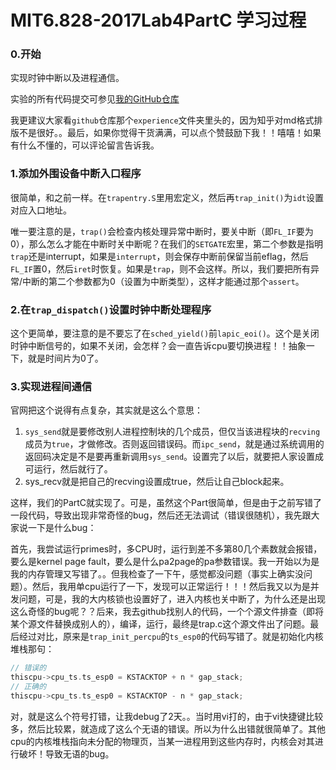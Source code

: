 # MIT6.828-2017Lab4PartC 学习过程

### 0.开始

实现时钟中断以及进程通信。

实验的所有代码提交可参见[我的GitHub仓库](https://github.com/astzls213/MIT6.828-2017Lab)

我更建议大家看`github`仓库那个`experience`文件夹里头的，因为知乎对md格式排版不是很好。。最后，如果你觉得干货满满，可以点个赞鼓励下我！！嘻嘻！如果有什么不懂的，可以评论留言告诉我。

### 1.添加外围设备中断入口程序

很简单，和之前一样。在`trapentry.S`里用宏定义，然后再`trap_init()`为`idt`设置对应入口地址。

唯一要注意的是，`trap()`会检查内核处理异常中断时，要关中断（即`FL_IF`要为0），那么怎么才能在中断时关中断呢？在我们的`SETGATE`宏里，第二个参数是指明`trap`还是interrupt，如果是`interrupt`，则会保存中断前保留当前eflag，然后`FL_IF`置0，然后`iret`时恢复。如果是`trap`，则不会这样。所以，我们要把所有异常/中断的第二个参数都为0（设置为中断类型），这样才能通过那个`assert`。

### 2.在`trap_dispatch()`设置时钟中断处理程序

这个更简单，要注意的是不要忘了在`sched_yield()`前`lapic_eoi()`。这个是关闭时钟中断信号的，如果不关闭，会怎样？会一直告诉cpu要切换进程！！抽象一下，就是时间片为0了。

### 3.实现进程间通信

官网把这个说得有点复杂，其实就是这么个意思：

1. `sys_send`就是要修改别人进程控制块的几个成员，但仅当该进程块的`recving`成员为`true`，才做修改。否则返回错误码。而`ipc_send`，就是通过系统调用的返回码决定是不是要再重新调用`sys_send`。设置完了以后，就要把人家设置成可运行，然后就行了。
2. sys_recv就是把自己的recving设置成true，然后让自己block起来。

这样，我们的PartC就实现了。可是，虽然这个Part很简单，但是由于之前写错了一段代码，导致出现非常奇怪的bug，然后还无法调试（错误很随机），我先跟大家说一下是什么bug：

首先，我尝试运行primes时，多CPU时，运行到差不多第80几个素数就会报错，要么是kernel page fault，要么是什么pa2page的pa参数错误。我一开始以为是我的内存管理又写错了。。但我检查了一下午，感觉都没问题（事实上确实没问题）。然后，我用单cpu运行了一下，发现可以正常运行！！！然后我又以为是并发问题，可是，我的大内核锁也设置好了，进入内核也关中断了，为什么还是出现这么奇怪的bug呢？？后来，我去github找别人的代码，一个个源文件排查（即将某个源文件替换成别人的），编译，运行，最终是trap.c这个源文件出了问题。最后经过对比，原来是`trap_init_percpu`的`ts_esp0`的代码写错了。就是初始化内核堆栈那句：

```c
// 错误的
thiscpu->cpu_ts.ts_esp0 = KSTACKTOP + n * gap_stack;
// 正确的
thiscpu->cpu_ts.ts_esp0 = KSTACKTOP - n * gap_stack;
```

对，就是这么个符号打错，让我debug了2天。。当时用vi打的，由于vi快捷键比较多，然后比较累，就造成了这么个无语的错误。所以为什么出错就很简单了。其他cpu的内核堆栈指向未分配的物理页，当某一进程用到这些内存时，内核会对其进行破坏！导致无语的bug。